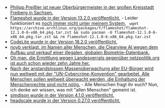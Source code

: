 * [Philipp Preißler ist neuer Oberbürgermeister in der großen Kreisstadt Freiberg in Sachsen.](https://www.mdr.de/nachrichten/sachsen/chemnitz/freiberg/ob-wahl-zweiter-wahlgang-preissler-gewinnt-100.html)
* [Flameshot wurde in der Version 13.2.0 veröffentlicht.](https://github.com/flameshot-org/flameshot/releases/tag/v13.2.0) - Leider funktioniert es [noch immer nicht unter meinem System](https://artodeto.bazzline.net/archives/23796-Die-KW-332025-im-Link-Rueckblick.html), ` wget https://archive.archlinux.org/packages/f/flameshot/flameshot-12.1.0-6-x86_64.pkg.tar.zst && sudo pacman -U flameshot-12.1.0-6-x86_64.pkg.tar.zst && rm flameshot-12.1.0-6-x86_64.pkg.tar.zst`
* [CodeLite wurde in der Version 18.2.0 veröffentlicht.](https://github.com/eranif/codelite/releases/tag/18.2.0)
* [noyb verklagt, im Namen aller Menschen, die Clearview AI wegen dem Aufbau und verkauf einer illegalen, globalen Biometrie-Datenbank.](https://noyb.eu/de/criminal-complaint-against-facial-recognition-company-clearview-ai)
* [Oh man, die Ermittlung wegen Landesverrats gegenüber netzpolitik.org ist auch schon wieder zehn Jahre her.](https://netzpolitik.org/2025/zehn-jahre-landesverrat-netzpolitischer-abend-zum-thema-pressefreiheit/)
* [Nach der anstandslossen Massenüberwachung aller EU-Bürger wird nun weltweit mit der "UN-Cybercrime-Konvention" gearbeitet. Alle Menschen sollen weltweit überwacht werden, die Einhaltung der Menschenrechte sind nicht nötig.](https://netzpolitik.org/2025/cybercrime-konvention-menschenrechtsverletzungen-ueber-grenzen-hinweg/) - Alle Menschen fragt ihr euch? Nun, ich denke wir wissen, was mit "allen Menschen" gemeint ist.
* [simdjson wurde in der Version 4.1.0 veröffentlicht.](https://github.com/simdjson/simdjson/releases/tag/v4.1.0)
* [headscale wurde in der Version 0.27.0 veröffentlicht.](https://github.com/juanfont/headscale/releases/tag/v0.27.0)
